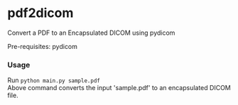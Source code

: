 # pdf2dicom
Convert a PDF to an Encapsulated DICOM using pydicom

Pre-requisites:
    pydicom

### Usage

Run `python main.py sample.pdf`  
Above command converts the input 'sample.pdf' to an encapsulated DICOM file.